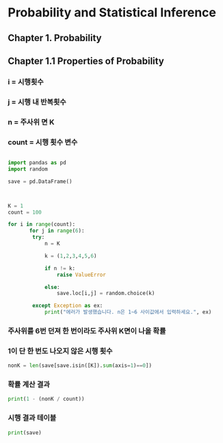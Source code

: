 
# Probability and Statistical Inference


## Chapter 1. Probability
## Chapter 1.1 Properties of Probability



### i = 시행횟수
### j = 시행 내 반복횟수

### n = 주사위 면 K
### count = 시행 횟수 변수

```Python

import pandas as pd
import random

save = pd.DataFrame()



K = 1
count = 100

for i in range(count):
       for j in range(6):
        try:
            n = K

            k = (1,2,3,4,5,6)

            if n != k:
                raise ValueError

            else:
                save.loc[i,j] = random.choice(k)

        except Exception as ex:
            print("에러가 발생했습니다. n은 1~6 사이값에서 입력하세요.", ex)
```

### 주사위를 6번 던져 한 번이라도 주사위 K면이 나올 확률

### 1이 단 한 번도 나오지 않은 시행 횟수
```Python
nonK = len(save[save.isin([K]).sum(axis=1)==0])
```
### 확률 계산 결과
```Python
print(1 - (nonK / count))
```
### 시행 결과 테이블
```Python
print(save)
```

